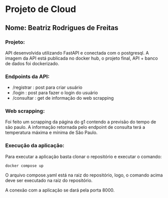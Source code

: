 # Projeto de Cloud

## Nome: Beatriz Rodrigues de Freitas

### Projeto:

API desenvolvida utilizando FastAPI e conectada com o postgresql. A imagem da API está publicada no docker hub, o projeto final, API + banco de dados foi dockerizado.

### Endpoints da API:

- /registrar : post para criar usuário
- /login : post para fazer o login do usuário
- /consultar : get de informação do web scrapping

### Web scrapping:

Foi feito um scrapping da página do g1 contendo a previsão do tempo de são paulo. A informação retornada pelo endpoint de consulta terá a temperatura máxima e mínima de São Paulo.

### Execução da aplicação:

Para executar a aplicação basta clonar o repositório e executar o comando:

`docker compose up`

O arquivo compose.yaml está na raiz do repositório, logo, o comando acima deve ser executado na raiz do repositório.

A conexão com a aplicação se dará pela porta 8000.
